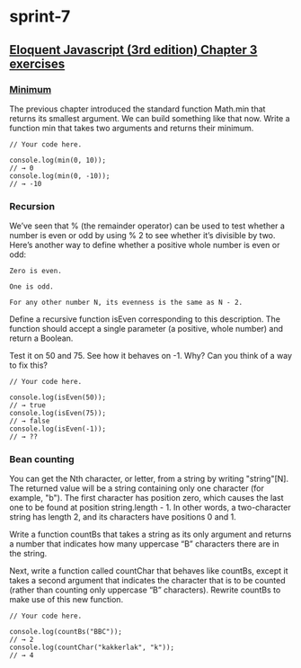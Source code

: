 # sprint-7

## [Eloquent Javascript (3rd edition) Chapter 3 exercises](http://eloquentjavascript.net/3rd_edition/03_functions.html#h_TcUD2vzyMe)

### [Minimum](http://eloquentjavascript.net/3rd_edition/03_functions.html#i_XTmO7z7MPq)

The previous chapter introduced the standard function Math.min that returns its smallest argument. We can build something like that now. Write a function min that takes two arguments and returns their minimum.

```
// Your code here.

console.log(min(0, 10));
// → 0
console.log(min(0, -10));
// → -10
```

### Recursion

We’ve seen that % (the remainder operator) can be used to test whether a number is even or odd by using % 2 to see whether it’s divisible by two. Here’s another way to define whether a positive whole number is even or odd:

    Zero is even.

    One is odd.

    For any other number N, its evenness is the same as N - 2.

Define a recursive function isEven corresponding to this description. The function should accept a single parameter (a positive, whole number) and return a Boolean.

Test it on 50 and 75. See how it behaves on -1. Why? Can you think of a way to fix this?

```
// Your code here.

console.log(isEven(50));
// → true
console.log(isEven(75));
// → false
console.log(isEven(-1));
// → ??
```

### Bean counting 

You can get the Nth character, or letter, from a string by writing "string"[N]. The returned value will be a string containing only one character (for example, "b"). The first character has position zero, which causes the last one to be found at position string.length - 1. In other words, a two-character string has length 2, and its characters have positions 0 and 1.

Write a function countBs that takes a string as its only argument and returns a number that indicates how many uppercase “B” characters there are in the string.

Next, write a function called countChar that behaves like countBs, except it takes a second argument that indicates the character that is to be counted (rather than counting only uppercase “B” characters). Rewrite countBs to make use of this new function.

```
// Your code here.

console.log(countBs("BBC"));
// → 2
console.log(countChar("kakkerlak", "k"));
// → 4
```